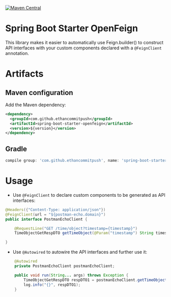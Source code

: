 [![Maven Central](https://maven-badges.herokuapp.com/maven-central/com.github.ethancommitpush/spring-boot-starter-openfeign/badge.png)](https://search.maven.org/artifact/spring-boot-starter-openfeign/spring-boot-starter-openfeign/)

Spring Boot Starter OpenFeign
=======================

This library makes it easier to automatically use Feign.builder() to construct API interfaces with your custom components declared with a `@FeignClient` annotation. 

# Artifacts

## Maven configuration

Add the Maven dependency:

```xml
<dependency>
  <groupId>com.github.ethancommitpush</groupId>
  <artifactId>spring-boot-starter-openfeign</artifactId>
  <version>${version}</version>
</dependency>
```

## Gradle 

```groovy
compile group: 'com.github.ethancommitpush', name: 'spring-boot-starter-openfeign', version: '${version}'
```

# Usage

* Use `@FeignClient` to declare custom components to be generated as API interfaces:

```java
@Headers({"Content-Type: application/json"})
@FeignClient(url = "${postman-echo.domain}")
public interface PostmanEchoClient {

    @RequestLine("GET /time/object?timestamp={timestamp}")
    TimeObjectGetRespDTO getTimeObject(@Param("timestamp") String timestamp);

}
```

* Use `@Autowired` to autowire the API interfaces and further use it:

```java
    @Autowired
    private PostmanEchoClient postmanEchoClient;

    public void run(String... args) throws Exception {
        TimeObjectGetRespDTO respDTO1 = postmanEchoClient.getTimeObject("2016-10-10");
        log.info("{}", respDTO1);
    }
```
